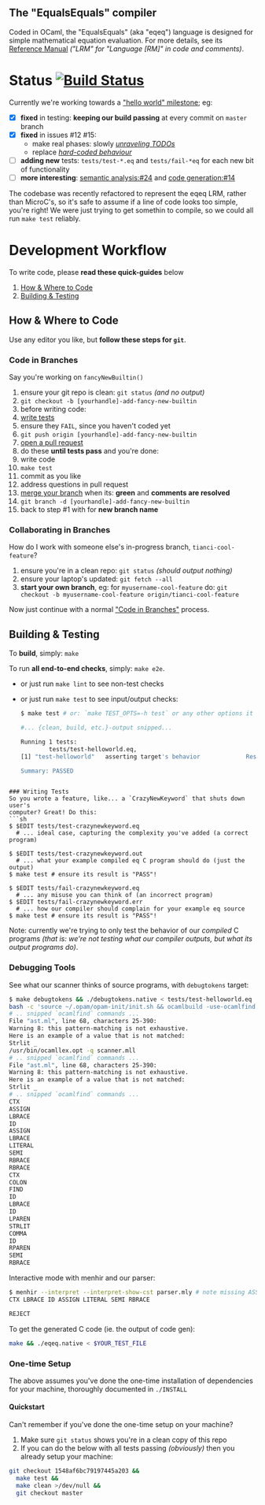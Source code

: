 The "EqualsEquals" compiler
-------------------

Coded in OCaml, the "EqualsEquals" (aka "eqeq") language is designed for simple
mathematical equation evaluation. For more details, see its [Reference
Manual](../notes/language-reference-manual.md)
_("LRM" for "Language [RM]" in code and comments)_.

# Status [![Build Status](https://travis-ci.org/rxie25/PLT2016Spring.png?branch=master)](https://travis-ci.org/rxie25/PLT2016Spring)

Currently we're working towards a ["hello world" milestone](https://github.com/rxie25/PLT2016Spring/milestones/Hello%20World); eg:

 - [x] **fixed** in testing: **keeping our build passing** at every commit on `master` branch
 - [x] **fixed** in issues #12 #15:
      - make real phases: slowly [_unraveling TODOs_](https://github.com/rxie25/PLT2016Spring/search?utf8=%E2%9C%93&q=TODO)
      - replace [_hard-coded behaviour_](https://github.com/rxie25/PLT2016Spring/blob/85e99570cd813398/src/codegen.ml#L14-L16)
 - [ ] **adding new** tests: `tests/test-*.eq` and `tests/fail-*eq` for each new bit of functionality
 - [ ] **more interesting**: [semantic analysis:#24](https://github.com/rxie25/PLT2016Spring/issues/24) and [code generation:#14](https://github.com/rxie25/PLT2016Spring/issues/14)

The codebase was recently refactored to represent the eqeq LRM, rather than
MicroC's, so it's safe to assume if a line of code looks too simple, you're
right! We were just trying to get somethin to compile, so we could all run `make
test` reliably.

# Development Workflow

To write code, please **read these quick-guides** below
1. [How & Where to Code](#how--where-to-code)
2. [Building & Testing](#building--testing)

## How & Where to Code

Use any editor you like, but **follow these steps for `git`**.

### Code in Branches

Say you're working on `fancyNewBuiltin()`
1. ensure your git repo is clean: `git status` _(and no output)_
2. `git checkout -b [yourhandle]-add-fancy-new-builtin`
3. before writing code:
  1. [write tests](#writing-tests)
  2. ensure they `FAIL`, since you haven't coded yet
  3. `git push origin [yourhandle]-add-fancy-new-builtin`
4. [open a pull request](https://help.github.com/articles/creating-a-pull-request/)
5. do these **until tests pass** and you're done:
  1. write code
  2. `make test`
  3. commit as you like
  4. address questions in pull request
6. [merge your branch](https://help.github.com/articles/merging-a-pull-request/)
  when its: **green** and **comments are resolved**
7. `git branch -d [yourhandle]-add-fancy-new-builtin`
8. back to step #1 with for **new branch name**

### Collaborating in Branches

How do I work with someone else's in-progress branch, `tianci-cool-feature`?
1. ensure you're in a clean repo: `git status` _(should output nothing)_
2. ensure your laptop's updated: `git fetch --all`
3. **start your own branch**, eg: for `myusername-cool-feature` do:
   `git checkout -b myusername-cool-feature origin/tianci-cool-feature`

Now just continue with a normal ["Code in Branches"](#code-in-branches) process.

## Building & Testing

To **build**, simply: `make`

To run **all end-to-end checks**, simply: `make e2e`.
- or just run `make lint` to see non-test checks
- or just run `make test` to see input/output checks:

  ```sh
  $ make test # or: `make TEST_OPTS=-h test` or any other options it takes

  #... {clean, build, etc.}-output snipped...

  Running 1 tests:
          tests/test-helloworld.eq,
  [1] "test-helloworld"   asserting target's behavior             Result: PASS

  Summary: PASSED

```

### Writing Tests
So you wrote a feature, like... a `CrazyNewKeyword` that shuts down user's
computer? Great! Do this:
```sh
$ $EDIT tests/test-crazynewkeyword.eq
  # ... ideal case, capturing the complexity you've added (a correct program)

$ $EDIT tests/test-crazynewkeyword.out
  # ... what your example compiled eq C program should do (just the output)
$ make test # ensure its result is "PASS"!

$ $EDIT tests/fail-crazynewkeyword.eq
  # ... any misuse you can think of (an incorrect program)
$ $EDIT tests/fail-crazynewkeyword.err
  # ... how our compiler should complain for your example eq source
$ make test # ensure its result is "PASS"!
```

Note: currently we're trying to only test the behavior of our *compiled* C
programs _(that is: we're not testing what our compiler outputs, but what its
output programs do)_.

### Debugging Tools
See what our scanner thinks of source programs, with `debugtokens` target:
```sh
$ make debugtokens && ./debugtokens.native < tests/test-helloworld.eq
bash -c 'source ~/.opam/opam-init/init.sh && ocamlbuild -use-ocamlfind ./debugtokens.native'
# .. snipped `ocamlfind` commands ...
File "ast.ml", line 68, characters 25-390:
Warning 8: this pattern-matching is not exhaustive.
Here is an example of a value that is not matched:
Strlit _
/usr/bin/ocamllex.opt -q scanner.mll
# .. snipped `ocamlfind` commands ...
File "ast.ml", line 68, characters 25-390:
Warning 8: this pattern-matching is not exhaustive.
Here is an example of a value that is not matched:
Strlit _
# .. snipped `ocamlfind` commands ...
CTX
ASSIGN
LBRACE
ID
ASSIGN
LBRACE
LITERAL
SEMI
RBRACE
RBRACE
CTX
COLON
FIND
ID
LBRACE
ID
LPAREN
STRLIT
COMMA
ID
RPAREN
SEMI
RBRACE
```

Interactive mode with menhir and our parser:
```sh
$ menhir --interpret --interpret-show-cst parser.mly # note missing ASSIGN
CTX LBRACE ID ASSIGN LITERAL SEMI RBRACE

REJECT
```

To get the generated C code (ie. the output of code gen):
```bash
make && ./eqeq.native < $YOUR_TEST_FILE
```

### One-time Setup

The above assumes you've done the one-time installation of dependencies for your
machine, thoroughly documented in `./INSTALL`

#### Quickstart

Can't remember if you've done the one-time setup on your machine?

1. Make sure `git status` shows you're in a clean copy of this repo
2. If you can do the below with all tests passing _(obviously)_ then you
  already setup your machine:
```bash
git checkout 1548af6bc79197445a203 &&
  make test &&
  make clean >/dev/null &&
  git checkout master
```
